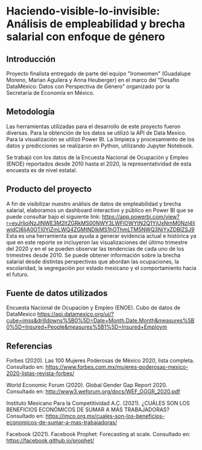 # Haciendo-visible-lo-invisible: Análisis de empleabilidad y brecha salarial con enfoque de género

## Introducción

Proyecto finalista entregado de parte del equipo "Ironwomen" (Guadalupe Moreno, Marian Aguilera y Anna Heuberger) en el marco del "Desafío DataMéxico: Datos con Perspectiva de Género" organizado por la Secretaría de Economía en México.

## Metodología

Las herramientas utilizadas para el desarrollo de este proyecto fueron diversas. Para la obtención de los datos se utilizó la API de Data Mexico. Para la visualización se utilizó Power BI. La limpieza y procesamiento de los datos y predicciones se realizaron en Python, utilizando Jupyter Notebook.

Se trabajó con los datos de la Encuesta Nacional de Ocupación y Empleo (ENOE) reportados desde 2010 hasta el 2020, la representatividad de esta encuesta es de nivel estatal.

## Producto del proyecto

A fin de visibilizar nuestro análisis de datos de empleabilidad y brecha salarial, elaboramos un dashboard interactivo y público en Power BI que se puede consultar bajo el siguiente link:
https://app.powerbi.com/view?r=eyJrIjoiNzJlNWE3M2ItZGRkMS00NWY3LWFlOWYtN2Q1YjUxNmM0NzI4IiwidCI6IjA0OTI0YjZmLWQ4ZGMtNDlkMS1hOThmLTM5NWQ3NjYxZDBlZSJ9
Esta es una herramienta que ayuda a generar evidencia actual e histórica ya que en este reporte se incluyeron las visualizaciones del último trimestre del 2020 y en el se pueden observar las tendencias de cada uno de los trimestres desde 2010. Se puede obtener información sobre la brecha salarial desde distintas perspectivas que abordan las ocupaciones, la escolaridad, la segregación por estado mexicano y el comportamiento hacia el futuro.

## Fuente de datos utilizados

Encuesta Nacional de Ocupación y Empleo (ENOE). Cubo de datos de DataMexico
https://api.datamexico.org/ui/?cube=imss&drilldowns%5B0%5D=Date+Month.Date.Month&measures%5B0%5D=Insured+People&measures%5B1%5D=Insured+Employm

## Referencias

Forbes (2020). Las 100 Mujeres Poderosas de México 2020, lista completa. Consultado en:
https://www.forbes.com.mx/mujeres-poderosas-mexico-2020-listas-revista-forbes/

World Economic Forum (2020). Global Gender Gap Report 2020. Consultado en:
http://www3.weforum.org/docs/WEF_GGGR_2020.pdf

Instituto Mexicano Para la Competitividad A.C. (2021). ¿CUÁLES SON LOS BENEFICIOS
ECONÓMICOS DE SUMAR A MÁS TRABAJADORAS? Consultado en:
https://imco.org.mx/cuales-son-los-beneficios-economicos-de-sumar-a-mas-trabajadoras/

Facebook (2021). Facebook Prophet: Forecasting at scale. Consultado en:
https://facebook.github.io/prophet/
